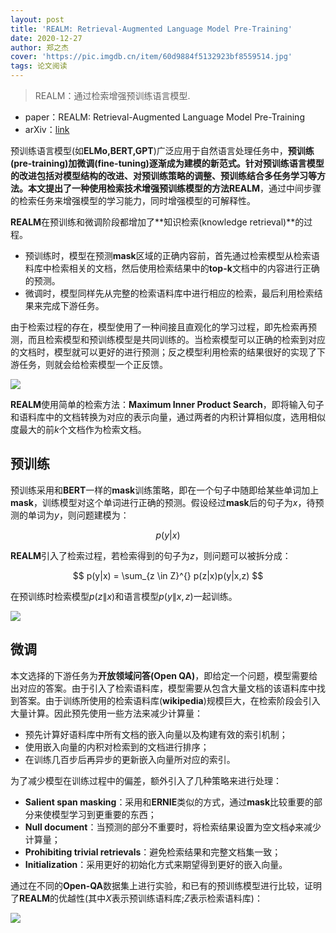 ```yaml
---
layout: post
title: 'REALM: Retrieval-Augmented Language Model Pre-Training'
date: 2020-12-27
author: 郑之杰
cover: 'https://pic.imgdb.cn/item/60d9884f5132923bf8559514.jpg'
tags: 论文阅读
---
```


> REALM：通过检索增强预训练语言模型.

- paper：REALM: Retrieval-Augmented Language Model Pre-Training
- arXiv：[link](https://arxiv.org/abs/2002.08909)

预训练语言模型(如**ELMo,BERT,GPT**)广泛应用于自然语言处理任务中，**预训练(pre-training)**加**微调(fine-tuning)**逐渐成为建模的新范式。针对预训练语言模型的改进包括对模型结构的改进、对预训练策略的调整、预训练结合多任务学习等方法。本文提出了一种使用检索技术增强预训练模型的方法**REALM**，通过中间步骤的检索任务来增强模型的学习能力，同时增强模型的可解释性。

**REALM**在预训练和微调阶段都增加了**知识检索(knowledge retrieval)**的过程。
- 预训练时，模型在预测**mask**区域的正确内容前，首先通过检索模型从检索语料库中检索相关的文档，然后使用检索结果中的**top-k**文档中的内容进行正确的预测。
- 微调时，模型同样先从完整的检索语料库中进行相应的检索，最后利用检索结果来完成下游任务。

由于检索过程的存在，模型使用了一种间接且直观化的学习过程，即先检索再预测，而且检索模型和预训练模型是共同训练的。当检索模型可以正确的检索到对应的文档时，模型就可以更好的进行预测；反之模型利用检索的结果很好的实现了下游任务，则就会给检索模型一个正反馈。

![](https://pic.imgdb.cn/item/60d98cf85132923bf871acc6.jpg)

**REALM**使用简单的检索方法：**Maximum Inner Product Search**，即将输入句子和语料库中的文档转换为对应的表示向量，通过两者的内积计算相似度，选用相似度最大的前$k$个文档作为检索文档。

## 预训练

预训练采用和**BERT**一样的**mask**训练策略，即在一个句子中随即给某些单词加上**mask**，训练模型对这个单词进行正确的预测。假设经过**mask**后的句子为$x$，待预测的单词为$y$，则问题建模为：

$$ p(y|x) $$

**REALM**引入了检索过程，若检索得到的句子为$z$，则问题可以被拆分成：

$$ p(y|x) = \sum_{z \in Z}^{} p(z|x)p(y|x,z) $$

在预训练时检索模型$p(z\|x)$和语言模型$p(y\|x,z)$一起训练。

![](https://pic.imgdb.cn/item/60d98d1d5132923bf8727f7f.jpg)

## 微调
本文选择的下游任务为**开放领域问答(Open QA)**，即给定一个问题，模型需要给出对应的答案。由于引入了检索语料库，模型需要从包含大量文档的该语料库中找到答案。由于训练所使用的检索语料库(**wikipedia**)规模巨大，在检索阶段会引入大量计算。因此预先使用一些方法来减少计算量：
- 预先计算好语料库中所有文档的嵌入向量以及构建有效的索引机制；
- 使用嵌入向量的内积对检索到的文档进行排序；
- 在训练几百步后再异步的更新嵌入向量所对应的索引。

为了减少模型在训练过程中的偏差，额外引入了几种策略来进行处理：
- **Salient span masking**：采用和**ERNIE**类似的方式，通过**mask**比较重要的部分来使模型学习到更重要的东西；
- **Null document**：当预测的部分不重要时，将检索结果设置为空文档$\phi$来减少计算量；
- **Prohibiting trivial retrievals**：避免检索结果和完整文档集一致；
- **Initialization**：采用更好的初始化方式来期望得到更好的嵌入向量。

通过在不同的**Open-QA**数据集上进行实验，和已有的预训练模型进行比较，证明了**REALM**的优越性(其中$X$表示预训练语料库;$Z$表示检索语料库)：

![](https://pic.imgdb.cn/item/60de83b25132923bf8d72b43.jpg)

